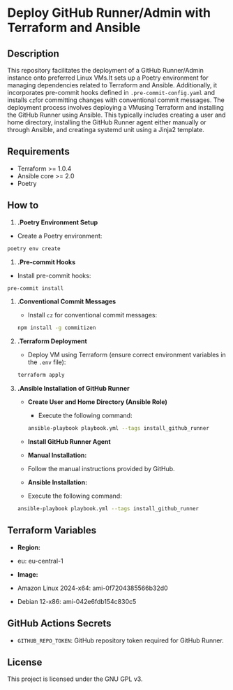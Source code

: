 # Deploy GitHub Runner/Admin with Terraform and Ansible

## Description

This repository facilitates the deployment of a GitHub Runner/Admin instance onto
preferred Linux VMs.It sets up a Poetry environment for managing dependencies
related to Terraform and Ansible. Additionally, it incorporates pre-commit
hooks defined in `.pre-commit-config.yaml` and installs `cz`for committing changes
with conventional commit messages. The deployment process involves deploying
a VMusing Terraform and installing the GitHub Runner using Ansible.
This typically includes creating a user and home directory, installing the GitHub
Runner agent either manually or through Ansible, and creatinga systemd unit using
a Jinja2 template.

## Requirements

- Terraform >= 1.0.4
- Ansible core >= 2.0
- Poetry

## How to

1. **.Poetry Environment Setup**
  - Create a Poetry environment:

  ```bash
  poetry env create
  ```

1. **.Pre-commit Hooks**
  - Install pre-commit hooks:

```bash
pre-commit install
```

1. **.Conventional Commit Messages**
   - Install `cz` for conventional commit messages:

    ```bash
    npm install -g commitizen
    ```

1. **.Terraform Deployment**
   - Deploy VM using Terraform (ensure correct environment variables
   in the `.env` file):

    ```bash
    terraform apply
    ```

1. **.Ansible Installation of GitHub Runner**
   - **Create User and Home Directory (Ansible Role)**
      - Execute the following command:

      ```bash
      ansible-playbook playbook.yml --tags install_github_runner
      ```

   - **Install GitHub Runner Agent**
   - **Manual Installation:**
   - Follow the manual instructions provided by GitHub.
   - **Ansible Installation:**
   - Execute the following command:

    ```bash
    ansible-playbook playbook.yml --tags install_github_runner
    ```

## Terraform Variables

- **Region:**
- eu: eu-central-1

- **Image:**
- Amazon Linux 2024-x64: ami-0f7204385566b32d0
- Debian 12-x86: ami-042e6fdb154c830c5

## GitHub Actions Secrets

- `GITHUB_REPO_TOKEN`: GitHub repository token required for GitHub Runner.

## License

This project is licensed under the GNU GPL v3.
